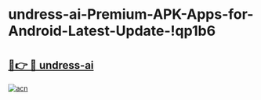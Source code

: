 # undress-ai-Premium-APK-Apps-for-Android-Latest-Update-!qp1b6

# <h2><a href="https://vr15it.esa.edu.pl?title=undress-ai&ref=qp1b6">🔗👉 🔴 undress-ai</a></h2>

[![acn](https://github.com/user-attachments/assets/0f9c940e-d8b0-45ae-aac7-cd30a18b3e1c)](https://vr15it.esa.edu.pl?title=undress-ai&ref=qp1b6)

